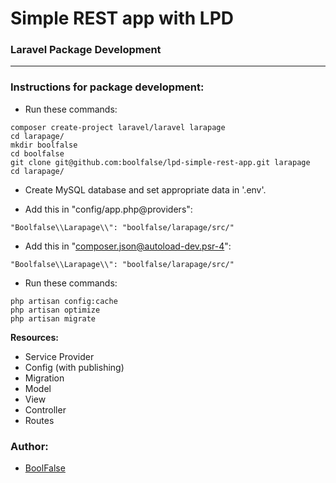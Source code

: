 
# Simple REST app with LPD
### Laravel Package Development

---

### Instructions for package development:

- Run these commands:
```
composer create-project laravel/laravel larapage
cd larapage/
mkdir boolfalse
cd boolfalse
git clone git@github.com:boolfalse/lpd-simple-rest-app.git larapage
cd larapage/
```

- Create MySQL database and set appropriate data in '.env'.

- Add this in "config/app.php@providers":
```
"Boolfalse\\Larapage\\": "boolfalse/larapage/src/"
```

- Add this in "composer.json@autoload-dev.psr-4":
```
"Boolfalse\\Larapage\\": "boolfalse/larapage/src/"
```

- Run these commands:
```
php artisan config:cache
php artisan optimize
php artisan migrate
```

**Resources:**

- Service Provider
- Config (with publishing)
- Migration
- Model
- View
- Controller
- Routes

### Author:
- [BoolFalse](https://boolfalse.com)
